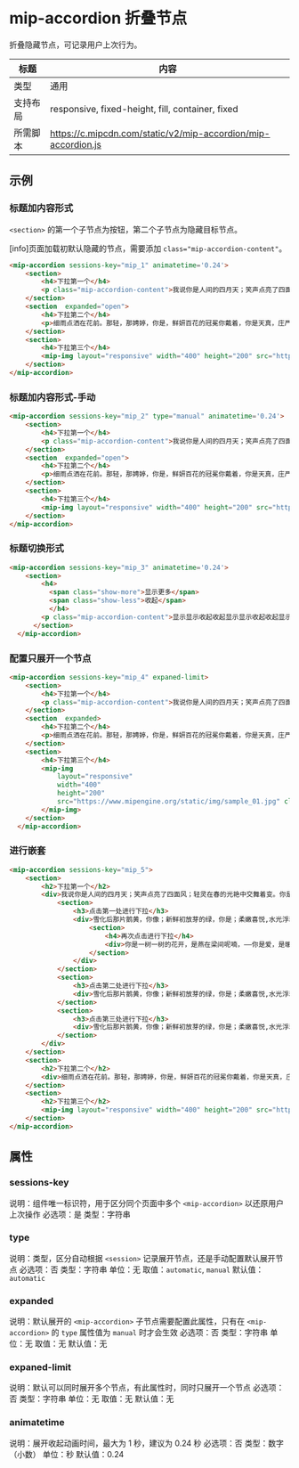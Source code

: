 # mip-accordion 折叠节点

折叠隐藏节点，可记录用户上次行为。

标题|内容
----|----
类型|通用
支持布局|responsive, fixed-height, fill, container, fixed
所需脚本|https://c.mipcdn.com/static/v2/mip-accordion/mip-accordion.js

## 示例

### 标题加内容形式

`<section>` 的第一个子节点为按钮，第二个子节点为隐藏目标节点。

[info]页面加载初默认隐藏的节点，需要添加 `class="mip-accordion-content"`。

```html
<mip-accordion sessions-key="mip_1" animatetime='0.24'>
    <section>
        <h4>下拉第一个</h4>
        <p class="mip-accordion-content">我说你是人间的四月天；笑声点亮了四面风；轻灵在春的光艳中交舞着变。你是四月早天里的云烟，黄昏吹着风的软，星子在无意中闪，</p>
    </section>
    <section  expanded="open">
        <h4>下拉第二个</h4>
        <p>细雨点洒在花前。那轻，那娉婷，你是，鲜妍百花的冠冕你戴着，你是天真，庄严，你是夜夜的月圆。</p>
    </section>
    <section>
        <h4>下拉第三个</h4>
        <mip-img layout="responsive" width="400" height="200" src="https://www.mipengine.org/static/img/sample_01.jpg" class="mip-accordion-content"></mip-img>
    </section>
</mip-accordion>
```

### 标题加内容形式-手动

```html
<mip-accordion sessions-key="mip_2" type="manual" animatetime='0.24'>
    <section>
        <h4>下拉第一个</h4>
        <p class="mip-accordion-content">我说你是人间的四月天；笑声点亮了四面风；轻灵在春的光艳中交舞着变。你是四月早天里的云烟，黄昏吹着风的软，星子在无意中闪，</p>
    </section>
    <section  expanded="open">
        <h4>下拉第二个</h4>
        <p>细雨点洒在花前。那轻，那娉婷，你是，鲜妍百花的冠冕你戴着，你是天真，庄严，你是夜夜的月圆。</p>
    </section>
    <section>
        <h4>下拉第三个</h4>
        <mip-img layout="responsive" width="400" height="200" src="https://www.mipengine.org/static/img/sample_01.jpg" class="mip-accordion-content"></mip-img>
    </section>
</mip-accordion>
```

### 标题切换形式

```html
<mip-accordion sessions-key="mip_3" animatetime='0.24'>
    <section>
        <h4>
          <span class="show-more">显示更多</span>
          <span class="show-less">收起</span>
          </h4>
        <p class="mip-accordion-content">显示显示收起收起显示显示收起收起显示显示收起收起显示显示收起收起</p>
      </section>
  </mip-accordion>
```

### 配置只展开一个节点

```html
<mip-accordion sessions-key="mip_4" expaned-limit>
    <section>
        <h4>下拉第一个</h4>
        <p class="mip-accordion-content">我说你是人间的四月天；笑声点亮了四面风；轻灵在春的光艳中交舞着变。你是四月早天里的云烟，黄昏吹着风的软，星子在无意中闪，</p>
    </section>
    <section  expanded>
        <h4>下拉第二个</h4>
        <p>细雨点洒在花前。那轻，那娉婷，你是，鲜妍百花的冠冕你戴着，你是天真，庄严，你是夜夜的月圆。</p>
    </section>
    <section>
        <h4>下拉第三个</h4>
        <mip-img
            layout="responsive"
            width="400"
            height="200"
            src="https://www.mipengine.org/static/img/sample_01.jpg" class="mip-accordion-content">
        </mip-img>
    </section>
  </mip-accordion>
```

### 进行嵌套

```html
<mip-accordion sessions-key="mip_5">
    <section>
        <h2>下拉第一个</h2>
        <div>我说你是人间的四月天；笑声点亮了四面风；轻灵在春的光艳中交舞着变。你是四月早天里的云烟，黄昏吹着风的软，星子在无意中闪，
            <section>
                <h3>点击第一处进行下拉</h3>
                <div>雪化后那片鹅黄，你像；新鲜初放芽的绿，你是；柔嫩喜悦,水光浮动着你梦期待中的白莲。
                    <section>
                        <h4>再次点击进行下拉</h4>
                        <div>你是一树一树的花开，是燕在梁间呢喃，——你是爱，是暖，是希望，你是人间的四月天！</div>
                    </section>
                </div>
            </section>
            <section>
                <h3>点击第二处进行下拉</h3>
                <div>雪化后那片鹅黄，你像；新鲜初放芽的绿，你是；柔嫩喜悦,水光浮动着你梦期待中的白莲。</div>
            </section>
            <section>
                <h3>点击第三处进行下拉</h3>
                <div>雪化后那片鹅黄，你像；新鲜初放芽的绿，你是；柔嫩喜悦,水光浮动着你梦期待中的白莲。</div>
            </section>
        </div>
    </section>
    <section>
        <h2>下拉第二个</h2>
        <div>细雨点洒在花前。那轻，那娉婷，你是，鲜妍百花的冠冕你戴着，你是天真，庄严，你是夜夜的月圆。</div>
    </section>
    <section>
        <h2>下拉第三个</h2>
        <mip-img layout="responsive" width="400" height="200" src="https://www.mipengine.org/static/img/sample_01.jpg"></mip-img>
    </section>
</mip-accordion>
```

## 属性

### sessions-key

说明：组件唯一标识符，用于区分同个页面中多个 `<mip-accordion>` 以还原用户上次操作
必选项：是
类型：字符串

### type

说明：类型，区分自动根据 `<session>` 记录展开节点，还是手动配置默认展开节点
必选项：否
类型：字符串
单位：无
取值：`automatic`, `manual`
默认值：`automatic`

### expanded

说明：默认展开的 `<mip-accordion>` 子节点需要配置此属性，只有在 `<mip-accordion>` 的 `type` 属性值为 `manual` 时才会生效
必选项：否
类型：字符串
单位：无
取值：无
默认值：无

### expaned-limit

说明：默认可以同时展开多个节点，有此属性时，同时只展开一个节点
必选项：否
类型：字符串
单位：无
取值：无
默认值：无

### animatetime
说明：展开收起动画时间，最大为 1 秒，建议为 0.24 秒
必选项：否
类型：数字（小数）
单位：秒
默认值：0.24
